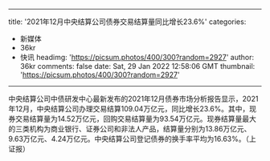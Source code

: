 
---
title: '2021年12月中央结算公司债券交易结算量同比增长23.6%'
categories: 
 - 新媒体
 - 36kr
 - 快讯
headimg: 'https://picsum.photos/400/300?random=2927'
author: 36kr
comments: false
date: Sat, 29 Jan 2022 12:58:06 GMT
thumbnail: 'https://picsum.photos/400/300?random=2927'
---

<div>   
中央结算公司中债研发中心最新发布的2021年12月债券市场分析报告显示，2021年12月，中央结算公司办理交易结算109.04万亿元，同比增长23.6%。其中，现券交易结算量为14.52万亿元，回购交易结算量为93.54万亿元。现券结算量最大的三类机构为商业银行、证券公司和非法人产品，结算量分别为13.86万亿元、9.63万亿元、4.24万亿元。中央结算公司登记债券的换手率平均为16.63%。（上证报）  
</div>
            